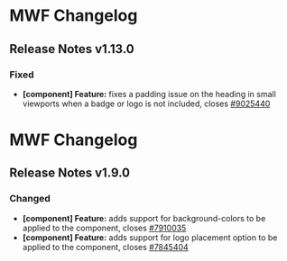 # MWF Changelog
## Release Notes v1.13.0
### Fixed
* **[component] Feature:** fixes a padding issue on the heading in small viewports when a badge or logo is not included, closes [#9025440](https://microsoft.visualstudio.com/DefaultCollection/OSGS/_workitems?id=9025440)

# MWF Changelog
## Release Notes v1.9.0
### Changed
* **[component] Feature:** adds support for background-colors to be applied to the component, closes [#7910035](https://microsoft.visualstudio.com/DefaultCollection/OSGS/_workitems?id=7910035)
* **[component] Feature:** adds support for logo placement option to be applied to the component, closes [#7845404](https://microsoft.visualstudio.com/DefaultCollection/OSGS/_workitems?id=7845404)

